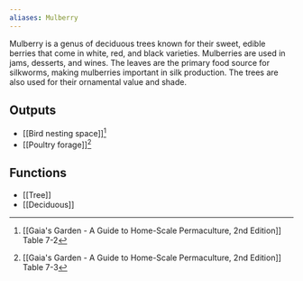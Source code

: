 ```yaml
---
aliases: Mulberry
---
```

Mulberry is a genus of deciduous trees known for their sweet, edible berries that come in white, red, and black varieties. Mulberries are used in jams, desserts, and wines. The leaves are the primary food source for silkworms, making mulberries important in silk production. The trees are also used for their ornamental value and shade.
## Outputs
- [[Bird nesting space]][^1]
- [[Poultry forage]][^2]

## Functions
- [[Tree]]
- [[Deciduous]]

[^1]: [[Gaia's Garden - A Guide to Home-Scale Permaculture, 2nd Edition]] Table 7-2
[^2]: [[Gaia's Garden - A Guide to Home-Scale Permaculture, 2nd Edition]] Table 7-3